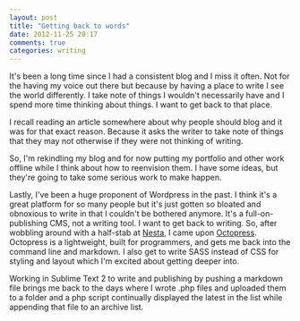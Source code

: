 ```yaml
---
layout: post
title: "Getting back to words"
date: 2012-11-25 20:17
comments: true
categories: writing
---
```


It's been a long time since I had a consistent blog and I miss it often. Not for the having my voice out there but because by having a place to write I see the world differently. I take note of things I wouldn't necessarily have and I spend more time thinking about things. I want to get back to that place.

I recall reading an article somewhere about why people should blog and it was for that exact reason. Because it asks the writer to take note of things that they may not otherwise if they were not thinking of writing.

So, I'm rekindling my blog and for now putting my portfolio and other work offline while I think about how to reenvision them. I have some ideas, but they're going to take some serious work to make happen.

Lastly, I've been a huge proponent of Wordpress in the past. I think it's a great platform for so many people but it's just gotten so bloated and obnoxious to write in that I couldn't be bothered anymore. It's a full-on-publishing CMS, not a writing tool. I want to get back to writing. So, after wobbling around with a half-stab at [Nesta](http://nestacms.com "Nesta CMS"), I came upon [Octopress](http://octopress.org "Octopress"). Octopress is a lightweight, built for programmers, and gets me back into the command line and markdown. I also get to write SASS instead of CSS for styling and layout which I'm excited about getting deeper into.

Working in Sublime Text 2 to write and publishing by pushing a markdown file brings me back to the days where I wrote .php files and uploaded them to a folder and a php script continually displayed the latest in the list while appending that file to an archive list.